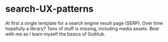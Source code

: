 # search-UX-patterns
At first a single template for a search engine result page (SERP). Over time hopefully a library?
Tons of stuff is missing, including media assets. Bear with me as I learn myself the basics of GutHub.
